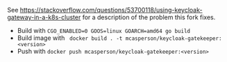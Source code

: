 See https://stackoverflow.com/questions/53700118/using-keycloak-gateway-in-a-k8s-cluster for a description of the problem this fork fixes.

* Build with `CGO_ENABLED=0 GOOS=linux GOARCH=amd64 go build`
* Build image with ` docker build . -t mcasperson/keycloak-gatekeeper:<version>`
* Push with `docker push mcasperson/keycloak-gatekeeper:<version>`